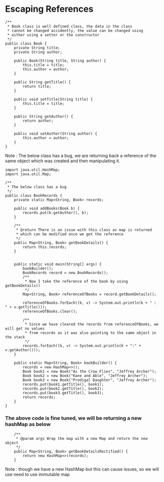 # Escaping References

    /**
     * Book class is well defined class, the data in the class
     * cannot be changed accidently, the value can be changed using
     * either using a setter or the constructor
     */
    public class Book {
        private String title;
        private String author;
    
        public Book(String title, String author) {
            this.title = title;
            this.author = author;
        }
    
        public String getTitle() {
            return title;
        }
    
        public void setTitle(String title) {
            this.title = title;
        }
    
        public String getAuthor() {
            return author;
        }
    
        public void setAuthor(String author) {
            this.author = author;
        }
    }


Note : The below class has a bug, we are returning back a reference of the 
same object which was created and then manipulating it.

    import java.util.HashMap;
    import java.util.Map;
    
    /**
     * The below class has a bug
     */
    public class BookRecords {
        private static Map<String, Book> records;
    
        public void addBooks(Book b) {
            records.put(b.getAuthor(), b);
        }
    
        /**
         * @return There is an issue with this class as map is returned
         * which can be modified once we get the reference
         */
        public Map<String, Book> getBookDetails() {
            return this.records;
        }
    
    
        public static void main(String[] args) {
            bookBuilder();
            BookRecords record = new BookRecords();
            /**
             * Now I take the reference of the book by using getBookDetails()
             */
            Map<String, Book> referenceOfBooks = record.getBookDetails();
    
            referenceOfBooks.forEach((k, v) -> System.out.println(k + " : " + v.getTitle()));
            referenceOfBooks.clear();
    
            /**
             * Since we have cleared the records from referenceOfBooks, we will get no values
             * from records as it was also pointing to the same object in the stack
             */
            records.forEach((k, v) -> System.out.println(k + ":" + v.getAuthor()));
        }
    
        public static Map<String, Book> bookBuilder() {
            records = new HashMap<>();
            Book book1 = new Book("As the Crow Flies", "Jeffrey Archer");
            Book book2 = new Book("Kane and Able", "Jeffrey Archer");
            Book book3 = new Book("Prodigal Daughter", "Jeffrey Archer");
            records.put(book1.getTitle(), book1);
            records.put(book2.getTitle(), book2);
            records.put(book3.getTitle(), book3);
            return records;
        }
    }

### The above code is fine tuned, we will be returning a new hashMap as below

        /**
         * @param args Wrap the map with a new Map and return the new object
         */
        public Map<String, Book> getBookDetailsRectified() {
            return new HashMap<>(records);
        }
        
Note : though we have a new HashMap but this can cause issues, so we will use 
need to use immutable map